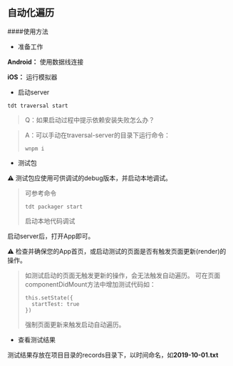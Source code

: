 ## 自动化遍历

####使用方法

+ 准备工作

**Android：** 使用数据线连接

**iOS：** 运行模拟器

+ 启动server

```
tdt traversal start
```

> Q：如果启动过程中提示依赖安装失败怎么办？

> A：可以手动在traversal-server的目录下运行命令：
> ```
> wnpm i
> ```

+ 测试包

⚠️ 测试包应使用可供调试的debug版本，并启动本地调试。

> 可参考命令
> ```
> tdt packager start
> ```
> 启动本地代码调试

启动server后，打开App即可。

⚠️ 检查并确保您的App首页，或启动测试的页面是否有触发页面更新(render)的操作。

> 如测试启动的页面无触发更新的操作，会无法触发自动遍历。
> 可在页面componentDidMount方法中增加测试代码如：
> 
> ```
> this.setState({
> 	startTest: true
> })
> ```
> 强制页面更新来触发启动自动遍历。

+ 查看测试结果

测试结果存放在项目目录的records目录下，以时间命名，如**2019-10-01.txt**
